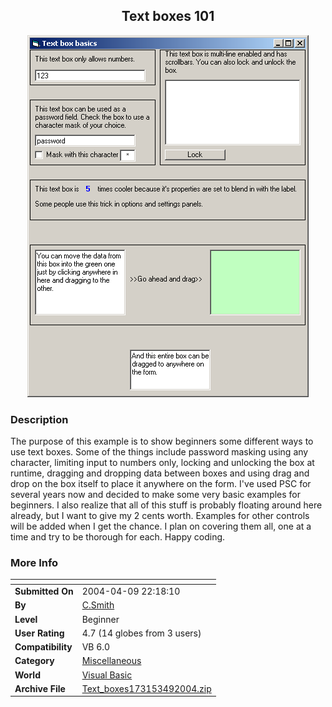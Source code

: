 ﻿<div align="center">

## Text boxes 101

<img src="PIC200449223782064.gif">
</div>

### Description

The purpose of this example is to show beginners some different ways to use text boxes. Some of the things include password masking using any character, limiting input to numbers only, locking and unlocking the box at runtime, dragging and dropping data between boxes and using drag and drop on the box itself to place it anywhere on the form. I've used PSC for several years now and decided to make some very basic examples for beginners. I also realize that all of this stuff is probably floating around here already, but I want to give my 2 cents worth. Examples for other controls will be added when I get the chance. I plan on covering them all, one at a time and try to be thorough for each. Happy coding.
 
### More Info
 


<span>             |<span>
---                |---
**Submitted On**   |2004-04-09 22:18:10
**By**             |[C\.Smith](https://github.com/Planet-Source-Code/PSCIndex/blob/master/ByAuthor/c-smith.md)
**Level**          |Beginner
**User Rating**    |4.7 (14 globes from 3 users)
**Compatibility**  |VB 6\.0
**Category**       |[Miscellaneous](https://github.com/Planet-Source-Code/PSCIndex/blob/master/ByCategory/miscellaneous__1-1.md)
**World**          |[Visual Basic](https://github.com/Planet-Source-Code/PSCIndex/blob/master/ByWorld/visual-basic.md)
**Archive File**   |[Text\_boxes173153492004\.zip](https://github.com/Planet-Source-Code/c-smith-text-boxes-101__1-53022/archive/master.zip)








